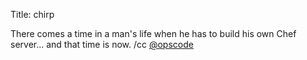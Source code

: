 Title: chirp

There comes a time in a man's life when he has to build his own Chef server... and that time is now. /cc <a href="http://twitter.com/opscode">@opscode</a>
